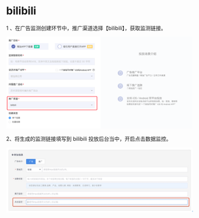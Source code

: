 # bilibili

1 、在广告监测创建环节中，推广渠道选择【bilibili】，获取监测链接。

![](../../.gitbook/assets/image%20%2877%29.png)

2、将生成的监测链接填写到 bilibili 投放后台当中，开启点击数据监控。

![](../../.gitbook/assets/image%20%2881%29.png)

